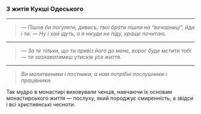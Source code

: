 ### З житія Кукші Одеського

---

> *— Пішов би погуляти, дивись, твої брати пішли на
“вечорниці”, йди і ти.
> — Ну і хай ідуть, а я нікуди не піду, краще почитаю.*

---

> *— За те тільки, що ти привіз його до мене, ворог буде
мстити тобі — ти зазнаватимеш утисків усе життя.*

---

  > *Ви молитвеники і постники, а нам потрібні послушники і працівники.*
  
  Так мудро в монастирі виховували ченців, навчаючи їх основам монастирського життя — послуху, який породжує смиренність, а звідси і всі християнські чесноти.
